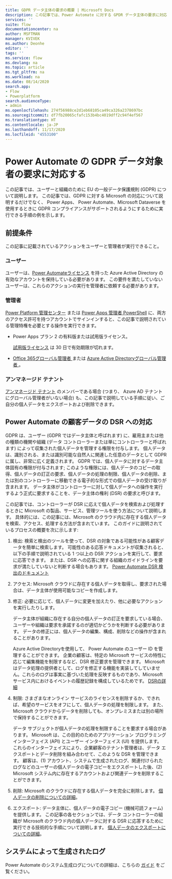 ```yaml
---
title: GDPR データ主体の要求の概要 | Microsoft Docs
description: この記事では、Power Automate に対する GPDR データ主体の要求に対応する方法を説明します。
services: ''
suite: flow
documentationcenter: na
author: MSFTMAN
manager: KVIVEK
ms.author: Deonhe
editor: ''
tags: ''
ms.service: flow
ms.devlang: na
ms.topic: article
ms.tgt_pltfrm: na
ms.workload: na
ms.date: 08/14/2020
search.app:
- Flow
- Powerplatform
search.audienceType:
- admin
ms.openlocfilehash: 274f56988ce2d1eb68105ca49ca326a2378697bc
ms.sourcegitcommit: df7fb20065cfafc153b4bc4019dff2c94f4ef567
ms.translationtype: HT
ms.contentlocale: ja-JP
ms.lasthandoff: 11/17/2020
ms.locfileid: "4553100"
---
```

# <a name="responding-to-gdpr-data-subject-requests-for-power-automate"></a>Power Automate の GDPR データ対象者の要求に対応する


この記事では、ユーザーと組織のために EU の一般データ保護規則 (GDPR) について説明します。 この記事では、GDPR に対する Microsoft の対応について説明するだけでなく、 Power Apps、 Power Automate、Microsoft Dataverse を使用するときに GDPR コンプライアンスがサポートされるようにするために実行できる手順の例を示します。

## <a name="prerequisites"></a>前提条件

この記事に記載されているアクションをユーザーと管理者が実行できること。

### <a name="users"></a>ユーザー 

ユーザーは、[Power Automateライセンス](https://preview.flow.microsoft.com/pricing/) を持った Azure Active Directory の有効なアカウントを保持している必要があります。 この要件を満たしていないユーザーは、これらのアクションの実行を管理者に依頼する必要があります。

### <a name="administrators"></a>管理者

[Power Platform 管理センター](https://admin.powerplatform.microsoft.com/) または [Power Apps 管理者 PowerShell](https://go.microsoft.com/fwlink/?linkid=871804) に、両方のアクセス許可を持つアカウントでサインインすると、この記事で説明されている管理特権を必要とする操作を実行できます。

- Power Apps プラン 2 の有料版または試用版ライセンス。

    [試用版ライセンス](http://make.powerapps.com/trial) は 30 日で有効期限が切れます。

- [Office 365グローバル管理者 ](https://support.office.com/article/assign-admin-roles-in-office-365-for-business-eac4d046-1afd-4f1a-85fc-8219c79e1504) または [Azure Active Directoryグローバル管理者 ](https://docs.microsoft.com/azure/active-directory/active-directory-assign-admin-roles-azure-portal)。

### <a name="unmanaged-tenants"></a>アンマネージド テナント
[アンマネージド テナント](https://docs.microsoft.com/azure/active-directory/domains-admin-takeover) のメンバーである場合 (つまり、 Azure AD  テナントにグローバル管理者がいない場合) も、この記事で説明している手順に従い、ご自分の個人データをエクスポートおよび削除できます。 

## <a name="responding-to-dsrs-for-power-automate-customer-data"></a>Power Automate の顧客データの DSR への対応

GDPR は、ユーザー (GDPR ではデータ主体と呼ばれます) に、雇用主または他の種類の機関や組織 (データ コントローラーまたは単にコントローラーと呼ばれます) によって収集された個人データを管理する権限を付与します。 個人データは、識別される、または識別可能な自然人に関連した任意のデータとして GDPR に属し、非常に広く定義されます。 GDPR では、個人データに対するデータ主体固有の権限が付与されます; このような権限には、個人データのコピーの取得、個人データの訂正の要求、個人データの処理の制限、個人データの削除、または別のコントローラーに移動できる電子的な形式での個人データの受け取りが含まれます。 データ主体がコントローラーに対して個人データへの操作を実行するよう正式に要求することを、データ主体の権利 (DSR) の要求と呼びます。

この記事では、コントローラーが DSR に応えて個人データを検索および処理するときに Microsoft の製品、サービス、管理ツールを使う方法について説明します。 具体的には、この記事には、Microsoft のクラウド内に存在する個人データを検索、アクセス、処理する方法が含まれています。 このガイドに説明されているプロセスの概要を次に示します:

1. 検出: 検索と検出のツールを使って、DSR の対象である可能性がある顧客データを簡単に検索します。 可能性のある応答ドキュメントが収集されると、以下の手順で説明されている 1 つ以上の DSR アクションを実行して、要求に応答できます。 または、DSR への応答に関する組織のガイドラインを要求が満たしていないと判断する場合もあります。 [Power Automate DSR 検出のドキュメント](gdpr-dsr-discovery.md)

1. アクセス: Microsoft クラウドに存在する個人データを取得し、要求された場合は、データ主体が使用可能なコピーを作成します。

1. 修正: 必要に応じて、個人データに変更を加えたり、他に必要なアクションを実行したりします。

    データ主体が組織に存在する自分の個人データの訂正を要求している場合、ユーザーや組織は要求を承諾するのが適切かどうかを判断する必要があります。  データの修正には、個人データの編集、構成、削除などの操作が含まれることがあります。

    Azure Active Directoryを使用して、 Power Automate  のユーザー ID を管理することができます。 企業の顧客は、特定の Microsoft サービスの特性に応じて編集機能を制限するなど、DSR 修正要求を管理できます。  Microsoft はデータ処理の提供者として、ログを修正する機能を実装してしていません。これらのログは事実に基づいた処理を反映するものであり、Microsoftサービス内におけるイベントの履歴記録を構成しているためです。  [DSRの詳細](https://docs.microsoft.com/microsoft-365/compliance/gdpr-dsr-azure)

1. 制限: さまざまなオンライン サービスのライセンスを削除するか、できれば、希望のサービスをオフにして、個人データの処理を制限します。 また、Microsoft クラウドからデータを削除しても、オンプレミスまたは別の場所で保持することができます。

    データ サブジェクトが個人データの処理を制限することを要求する場合があります。  Microsoft は、この目的のためのアプリケーション プログラミング インターフェイス (API) とユーザー インターフェイス (UI) を提供します。  これらのインターフェイスにより、企業顧客のテナント管理者は、データ エクスポートとデータ削除を組み合わせて、このような DSR を管理できます。 顧客は、(1) アカウント、システムで生成されたログ、関連付けられたログなどのユーザーの個人データの電子コピーをエクスポートした後、(2) Microsoft システム内に存在するアカウントおよび関連データを削除することができます。

1. 削除: Microsoft のクラウドに存在する個人データを完全に削除します。 [個人データの削除についての詳細](gdpr-dsr-delete.md)。

1. エクスポート: データ主体に、個人データの電子コピー (機械可読フォーム) を提供します。 この記事の各セクションでは、データ コントローラーの組織が Microsoft のクラウド内の個人データに対する DSR に応答するために実行できる技術的な手順について説明します。 [個人データのエクスポートについての詳細](gdpr-dsr-export.md)。

## <a name="system-generated-logs"></a>システムによって生成されたログ

Power Automate のシステム生成ログについての詳細は、こちらの [ガイド](https://docs.microsoft.com/powerapps/administrator/powerapps-gdpr-dsr-guide-systemlogs) をご覧ください。
